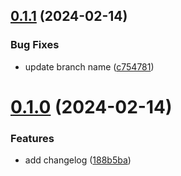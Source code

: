## [0.1.1](https://github.com/rumath2103/greetings-ci/compare/v0.1.0...v0.1.1) (2024-02-14)


### Bug Fixes

* update branch name ([c754781](https://github.com/rumath2103/greetings-ci/commit/c754781ffb7d6fe27d524131a0e5ed98b9a9ef42))



# [0.1.0](https://github.com/rumath2103/greetings-ci/compare/188b5baa55fa232e25fb36e5d9d2735fb6c3c17d...v0.1.0) (2024-02-14)


### Features

* add changelog ([188b5ba](https://github.com/rumath2103/greetings-ci/commit/188b5baa55fa232e25fb36e5d9d2735fb6c3c17d))




